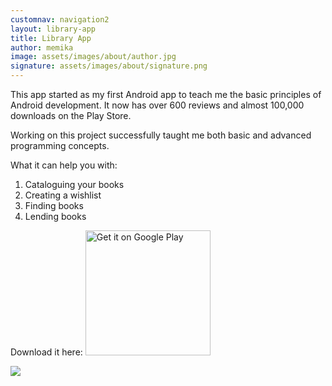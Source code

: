 ```yaml
---
customnav: navigation2
layout: library-app
title: Library App
author: memika
image: assets/images/about/author.jpg
signature: assets/images/about/signature.png
---
```


This app started as my first Android app to teach me the basic principles of Android development. It now has over 600 reviews and almost 100,000 downloads on the Play Store.

Working on this project successfully taught me both basic and advanced programming concepts.  

What it can help you with:
1. Cataloguing your books
2. Creating a wishlist
3. Finding books
4. Lending books


Download it here:
<a href='https://play.google.com/store/apps/details?id=com.rebensburgsolutions.booklibrary&pcampaignid=pcampaignidMKT-Other-global-all-co-prtnr-py-PartBadge-Mar2515-1'><img alt='Get it on Google Play' src='https://play.google.com/intl/en_us/badges/static/images/badges/en_badge_web_generic.png' width='200'/></a>

[<img src="https://play.google.com/intl/en_us/badges/static/images/badges/en_badge_web_generic.png">](https://play.google.com/store/apps/details?id=com.rebensburgsolutions.booklibrary&pcampaignid=pcampaignidMKT-Other-global-all-co-prtnr-py-PartBadge-Mar2515-1/)
